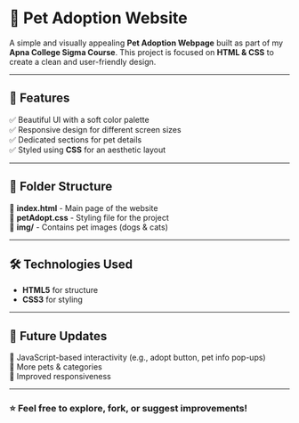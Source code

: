 # 🐶 Pet Adoption Website  

A simple and visually appealing **Pet Adoption Webpage** built as part of my **Apna College Sigma Course**. This project is focused on **HTML & CSS** to create a clean and user-friendly design.  

---

## 🌟 Features  

✅ Beautiful UI with a soft color palette  
✅ Responsive design for different screen sizes  
✅ Dedicated sections for pet details  
✅ Styled using **CSS** for an aesthetic layout  

---

## 📂 Folder Structure  

📄 **index.html** - Main page of the website  
🎨 **petAdopt.css** - Styling file for the project  
📁 **img/** - Contains pet images (dogs & cats)  

---

## 🛠️ Technologies Used  

- **HTML5** for structure  
- **CSS3** for styling  

---

## 🚀 Future Updates  

📌 JavaScript-based interactivity (e.g., adopt button, pet info pop-ups)  
📌 More pets & categories  
📌 Improved responsiveness  

---

### ⭐ Feel free to explore, fork, or suggest improvements!  
